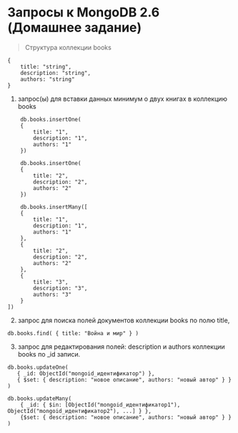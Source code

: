 # Запросы к MongoDB 2.6 (Домашнее задание)
> Структура коллекции books
```
{
    title: "string",
    description: "string",
    authors: "string"
}
```

1. запрос(ы) для вставки данных минимум о двух книгах в коллекцию books

```
    db.books.insertOne(
    {
        title: "1",
        description: "1",
        authors: "1"
    })

    db.books.insertOne(
    {
        title: "2",
        description: "2",
        authors: "2"
    })

    db.books.insertMany([
    {
        title: "1",
        description: "1",
        authors: "1"
    },
    {
        title: "2",
        description: "2",
        authors: "2"
    },
    {
        title: "3",
        description: "3",
        authors: "3"
    }
])
```

2. запрос для поиска полей документов коллекции books по полю title,

```
db.books.find( { title: "Война и мир" } )
```

3. запрос для редактирования полей: description и authors коллекции books по \_id записи.
```
db.books.updateOne(
   { _id: ObjectId("mongoid_идентификатор") },
   { $set: { description: "новое описание", authors: "новый автор" } }
)

db.books.updateMany(
    { _id: { $in: [ObjectId("mongoid_идентификатор1"), ObjectId("mongoid_идентификатор2"), ...] } },
    {$set: { description: "новое описание", authors: "новый автор" } }
)
```